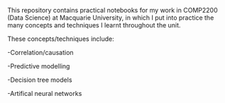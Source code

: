 This repository contains practical notebooks for my work in COMP2200 (Data Science) at Macquarie University, in which I put into practice the many concepts and techniques I learnt throughout the unit.

These concepts/techniques include:

-Correlation/causation

-Predictive modelling

-Decision tree models

-Artifical neural networks
